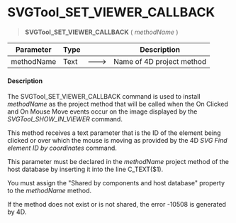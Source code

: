 # SVGTool_SET_VIEWER_CALLBACK

>**SVGTool_SET_VIEWER_CALLBACK** ( *methodName* )

| Parameter | Type |  | Description |
| --- | --- | --- | --- |
| methodName | Text | &#x1F852; | Name of 4D project method |



#### Description 

The SVGTool\_SET\_VIEWER\_CALLBACK command is used to install *methodName* as the project method that will be called when the On Clicked and On Mouse Move events occur on the image displayed by the *SVGTool\_SHOW\_IN\_VIEWER* command. 

This method receives a text parameter that is the ID of the element being clicked or over which the mouse is moving as provided by the 4D *SVG Find element ID by coordinates* command. 

This parameter must be declared in the *methodName* project method of the host database by inserting it into the line C\_TEXT($1).

You must assign the "Shared by components and host database" property to the *methodName* method.

If the method does not exist or is not shared, the error -10508 is generated by 4D.
